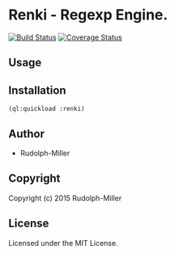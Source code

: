 # Renki - Regexp Engine.
[![Build Status](https://travis-ci.org/Rudolph-Miller/renki.svg?branch=master)](https://travis-ci.org/Rudolph-Miller/renki)
[![Coverage Status](https://coveralls.io/repos/Rudolph-Miller/renki/badge.svg?branch=master)](https://coveralls.io/r/Rudolph-Miller/renki?branch=master)

## Usage

## Installation

```Lisp
(ql:quickload :renki)
```

## Author

* Rudolph-Miller

## Copyright

Copyright (c) 2015 Rudolph-Miller

## License

Licensed under the MIT License.
